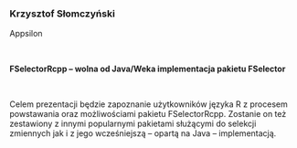 <!--html_preserve-->
<span>
<h3>
Krzysztof Słomczyński
</h3>
<p>
Appsilon
</p>
<br/>
<p>
<strong>FSelectorRcpp – wolna od Java/Weka implementacja pakietu
FSelector</strong>
</p>
<br/>
<p>
Celem prezentacji będzie zapoznanie użytkowników języka R z procesem
powstawania oraz możliwościami pakietu FSelectorRcpp. Zostanie on też
zestawiony z innymi popularnymi pakietami służącymi do selekcji
zmiennych jak i z jego wcześniejszą – opartą na Java – implementacją.
</p>
</span><!--/html_preserve-->

